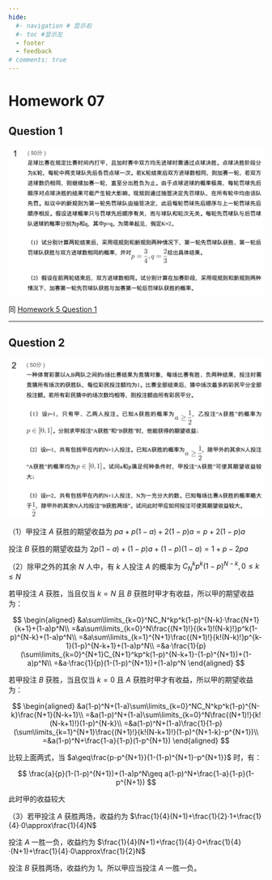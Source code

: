 ```yaml
---
hide:
  #- navigation # 显示右
  #- toc #显示左
  - footer
  - feedback
# comments: true
--- 
```


# Homework 07

## Question 1

![](../../../assets/Pasted%20image%2020241208003910.png)


同 [Homework 5 Question 1](https://note.eternity1005.top/blog/ACEE/Mathematical%20Modeling/Homework%205/#question-01)
***
## Question 2

![](../../../assets/Pasted%20image%2020241208005837.png)


（1）甲投注 $A$ 获胜的期望收益为 $pa+p(1-a)+2(1-p)a=p+2(1-p)a$

投注 $B$ 获胜的期望收益为 $2p(1-a)+(1-p)a+(1-p)(1-a)=1+p-2pa$

（2）除甲之外的其余 $N$ 人中，有 $k$ 人投注 $A$ 的概率为 $C_N^kp^k(1-p)^{N-k},0\leq k\leq N$


若甲投注 $A$ 获胜，当且仅当 $k=N$ 且 $B$ 获胜时甲才有收益，所以甲的期望收益为：

$$
\begin{aligned}
&a\sum\limits_{k=0}^NC_N^kp^k(1-p)^{N-k}·\frac{N+1}{k+1}+(1-a)p^N\\
=&a\sum\limits_{k=0}^N\frac{(N+1)!}{(k+1)!(N-k)!}p^k(1-p)^{N-k}+(1-a)p^N\\
=&a\sum\limits_{k=1}^{N+1}\frac{(N+1)!}{k!(N-k)!}p^{k-1}(1-p)^{N-k+1}+(1-a)p^N\\
=&a·\frac{1}{p}(\sum\limits_{k=0}^{N+1}C_{N+1}^kp^k(1-p)^{N-k+1}-(1-p)^{N+1})+(1-a)p^N\\
=&a·\frac{1}{p}(1-(1-p)^{N+1})+(1-a)p^N
\end{aligned}
$$

若甲投注 $B$ 获胜，当且仅当 $k=0$ 且 $A$ 获胜时甲才有收益，所以甲的期望收益为：

$$
\begin{aligned}
&a(1-p)^N+(1-a)\sum\limits_{k=0}^NC_N^kp^k(1-p)^{N-k}\frac{N+1}{N-k+1}\\
=&a(1-p)^N+(1-a)\sum\limits_{k=0}^N\frac{(N+1)!}{k!(N-k+1)!}(1-p)^{N-k}\\
=&a(1-p)^N+(1-a)\frac{1}{1-p}(\sum\limits_{k=1}^{N+1}\frac{(N+1)!}{k!(N-k+1)!}(1-p)^{N+1-k}-p^{N+1})\\
=&a(1-p)^N+\frac{1-a}{1-p}(1-p^{N+1})
\end{aligned}
$$

比较上面两式，当 $a\geq\frac{p-p^{N+1}}{1-(1-p)^{N+1}-p^{N+1}}$ 时，有：

$$
\frac{a}{p}(1-(1-p)^{N+1})+(1-a)p^N\geq a(1-p)^N+\frac{1-a}{1-p}(1-p^{N+1})
$$

此时甲的收益较大

（3）若甲投注 $A$ 获胜两场，收益约为 $\frac{1}{4}(N+1)+\frac{1}{2}·1+\frac{1}{4}·0\approx\frac{1}{4}N$

投注 $A$ 一胜一负，收益约为 $\frac{1}{4}(N+1)+\frac{1}{4}·0+\frac{1}{4}·(N+1)+\frac{1}{4}·0\approx\frac{1}{2}N$

投注 $B$ 获胜两场，收益约为 1。所以甲应当投注 $A$ 一胜一负。

